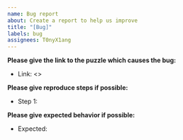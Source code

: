 ```yaml
---
name: Bug report
about: Create a report to help us improve
title: "[Bug]"
labels: bug
assignees: T0nyX1ang
---
```


**Please give the link to the puzzle which causes the bug:**

- Link: <>

**Please give reproduce steps if possible:**

- Step 1:

**Please give expected behavior if possible:**

- Expected:
